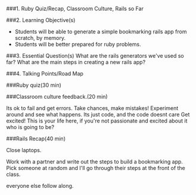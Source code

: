 ###1. Ruby Quiz/Recap, Classroom Culture, Rails so Far

###2. Learning Objective(s)
* Students will be able to generate a simple bookmarking rails app from scratch, by memory.
* Students will be better prepared for ruby problems.


###3. Essential Question(s)
What are the rails generators we've used so far?
What are the main steps in creating a new rails app?


###4. Talking Points/Road Map

###Ruby quiz(30 min)


###Classroom culture feedback.(20 min)

Its ok to fail and get errors.
Take chances, make mistakes!
Experiment around and see what happens.
Its just code, and the code doesnt care
Get excited! This is your life here, if you're not passionate and excited about it who is going to be?

###Rails Recap(40 min)

Close laptops.

Work with a partner and write out the steps to build a bookmarking app.
Pick someone at random and I'll go through their steps at the front of the class.

everyone else follow along.



